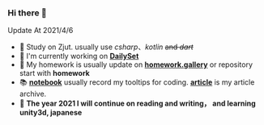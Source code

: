 ### Hi there 👋

<!--
**h1542462994/h1542462994** is a ✨ _special_ ✨ repository because its `README.md` (this file) appears on your GitHub profile.

Here are some ideas to get you started:

- 🔭 I’m currently working on ...
- 🌱 I’m currently learning ...
- 👯 I’m looking to collaborate on ...
- 🤔 I’m looking for help with ...
- 💬 Ask me about ...
- 📫 How to reach me: ...
- 😄 Pronouns: ...
- ⚡ Fun fact: ...
-->

Update At 2021/4/6

- 🎫 Study on Zjut. usually use *csharp*、*kotlin* ~~and *dart*~~
- 🛫 I'm currently working on [**DailySet**](https://github.com/h1542462994/DailySet)
- 🚀 My homework is usually update on [**homework.gallery**](https://github.com/h1542462994/homework.gallery) or repository start with **homework**
- 📚 [**notebook**](https://h1542462994.github.io/notebook) usually record my tooltips for coding. [**article**](https://h1542462994.github.io/article) is my article archive.
- 🔔 **The year 2021 I will continue on reading and writing， and learning unity3d, japanese**
